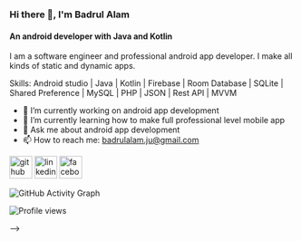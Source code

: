 ### Hi there 👋, I'm Badrul Alam
#### An android developer with Java and Kotlin
<!--
![An android developer with Java and Kotlin](https://scontent.fdac140-1.fna.fbcdn.net/v/t39.30808-6/279968681_1369867956821682_3332420215335170528_n.jpg?stp=dst-jpg_p720x720&_nc_cat=109&ccb=1-7&_nc_sid=e3f864&_nc_eui2=AeGj8YqFj_j1MbfbtcEPAyKM8e7bD8yDTwfx7tsPzINPB404fvqhQSYRj5lYUcecWDtQbyfAygPMyxguvIY1BLXA&_nc_ohc=N5cdqAK18VQAX_RI1Fl&_nc_ht=scontent.fdac140-1.fna&oh=00_AfA0vBGWd-DBRxU3AiuHA5zKE7V1O5wOyA_dZcJyoeyIfA&oe=63921A57)
-->

I am a software engineer and professional android app developer. I make all kinds of static and dynamic apps.

Skills: Android studio | Java | Kotlin | Firebase | Room Database | SQLite | Shared Preference | MySQL | PHP | JSON | Rest API | MVVM

- 🔭 I’m currently working on android app development 
- 🌱 I’m currently learning how to make full professional level mobile app 
- 💬 Ask me about android app development 
- 📫 How to reach me: badrulalam.ju@gmail.com 


[<img src='https://cdn.jsdelivr.net/npm/simple-icons@3.0.1/icons/github.svg' alt='github' height='40'>](https://github.com/badrulalambd)  [<img src='https://cdn.jsdelivr.net/npm/simple-icons@3.0.1/icons/linkedin.svg' alt='linkedin' height='40'>](https://www.linkedin.com/in/https://www.linkedin.com/in/badrul-alam-1175a2195//)  [<img src='https://cdn.jsdelivr.net/npm/simple-icons@3.0.1/icons/facebook.svg' alt='facebook' height='40'>](https://www.facebook.com/https://www.facebook.com/bdlmsalam)  

<!--

[![Top Langs](https://github-readme-stats.vercel.app/api/top-langs/?username=badrulalambd)](https://github.com/anuraghazra/github-readme-stats)

<!-- ![GitHub stats](https://github-readme-stats.vercel.app/api?username=badrulalambd&show_icons=true)  -->

![GitHub Activity Graph](https://activity-graph.herokuapp.com/graph?username=badrulalambd)  

![Profile views](https://gpvc.arturio.dev/badrulalambd)  

-->
